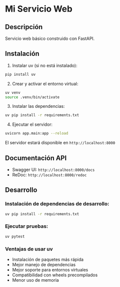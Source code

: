# Mi Servicio Web

## Descripción
Servicio web básico construido con FastAPI.

## Instalación

1. Instalar uv (si no está instalado):

```bash
pip install uv
```

2. Crear y activar el entorno virtual:

```bash
uv venv
source .venv/bin/activate
```

3. Instalar las dependencias:

```bash
uv pip install -r requirements.txt
```

4. Ejecutar el servidor:

```bash
uvicorn app.main:app --reload
```

El servidor estará disponible en `http://localhost:8000`

## Documentación API
- Swagger UI: `http://localhost:8000/docs`
- ReDoc: `http://localhost:8000/redoc`

## Desarrollo

### Instalación de dependencias de desarrollo:

```bash
uv pip install -r requirements.txt
```

### Ejecutar pruebas:

```bash
uv pytest
```

### Ventajas de usar uv
- Instalación de paquetes más rápida
- Mejor manejo de dependencias
- Mejor soporte para entornos virtuales
- Compatibilidad con wheels precompilados
- Menor uso de memoria
